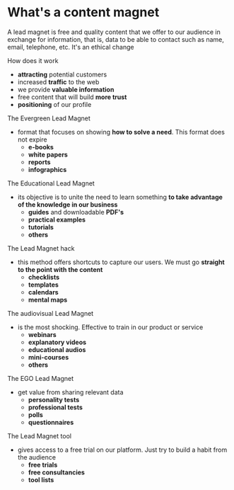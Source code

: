 # What's a content magnet



A lead magnet is free and quality content that we offer to our audience in exchange for information, that is, data to be able to contact such as name, email, telephone, etc. It's an ethical change

How does it work

* **attracting** potential customers
* increased **traffic** to the web
* we provide **valuable information**
* free content that will build **more trust**
* **positioning** of our profile

The Evergreen Lead Magnet

* format that focuses on showing **how to solve a need**. This format does not expire
  * **e-books**
  * **white papers**
  * **reports**
  * **infographics**

The Educational Lead Magnet

* its objective is to unite the need to learn something **to take advantage of the knowledge in our business**
  * **guides** and downloadable **PDF's**
  * **practical examples**
  * **tutorials**
  * **others**

The Lead Magnet hack

* this method offers shortcuts to capture our users. We must go **straight to the point with the content**
  * **checklists**
  * **templates**
  * **calendars**
  * **mental maps**

The audiovisual Lead Magnet

* is the most shocking. Effective to train in our product or service
  * **webinars**
  * **explanatory videos**
  * **educational audios**
  * **mini-courses**
  * **others**

The EGO Lead Magnet

* get value from sharing relevant data
  * **personality tests**
  * **professional tests**
  * **polls**
  * **questionnaires**

The Lead Magnet tool

* gives access to a free trial on our platform. Just try to build a habit from the audience
  * **free trials**
  * **free consultancies**
  * **tool lists**
